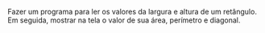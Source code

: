 Fazer um programa para ler os valores da largura e altura
de um retângulo. Em seguida, mostrar na tela o valor de
sua área, perímetro e diagonal.